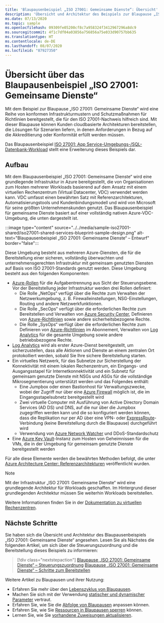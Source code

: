 ```yaml
---
title: 'Blaupausenbeispiel „ISO 27001: Gemeinsame Dienste“: Übersicht'
description: 'Übersicht und Architektur des Beispiels zur Blaupause „ISO 27001: Gemeinsame Dienste“ Dieses Blaupausenbeispiel unterstützt Kunden bei der Bewertung spezifischer ISO 27001-Kontrollen.'
ms.date: 07/13/2020
ms.topic: sample
ms.openlocfilehash: 09309fe05200cf8c7a958324f3412967296a8dc9
ms.sourcegitcommit: 4f1c7df04a03856a756856a75e033d90757bb635
ms.translationtype: HT
ms.contentlocale: de-DE
ms.lasthandoff: 08/07/2020
ms.locfileid: "87927350"
---
```

# <a name="overview-of-the-iso-27001-shared-services-blueprint-sample"></a>Übersicht über das Blaupausenbeispiel „ISO 27001: Gemeinsame Dienste“

Mit dem Beispiel zur Blaupause „ISO 27001: Gemeinsame Dienste“ wird eine Reihe von konformen Infrastrukturmustern und Schutzmaßnahmen für Richtlinien bereitgestellt, die für den ISO 27001-Nachweis hilfreich sind. Mit dieser Blaupause können Kunden cloudbasierte Architekturen bereitstellen, die Lösungen für Szenarien liefern, in denen Anforderungen in Bezug auf die Akkreditierung oder Konformität erfüllt werden müssen.

Das Blaupausenbeispiel [ISO 27001: App Service-Umgebungs-/SQL-Datenbank-Workload](../iso27001-ase-sql-workload/index.md) stellt eine Erweiterung dieses Beispiels dar.

## <a name="architecture"></a>Aufbau

Mit dem Blaupausenbeispiel „ISO 27001: Gemeinsame Dienste“ wird eine grundlegende Infrastruktur in Azure bereitgestellt, die von Organisationen zum Hosten mehrerer Workloads basierend auf dem Ansatz mit einem virtuellen Rechenzentrum (Virtual Datacenter, VDC) verwendet werden kann.
VDC umfasst einen bewährten Satz mit Referenzarchitekturen, Automatisierungstools und Kundenbindungsmodell und wird von Microsoft für seine größten Unternehmenskunden genutzt. Das Blaupausenbeispiel für gemeinsame Dienste basiert auf einer vollständig nativen Azure-VDC-Umgebung, die unten dargestellt ist.

:::image type="content" source="../../media/sample-iso27001-shared/iso27001-shared-services-blueprint-sample-design.png" alt-text="Blaupausenbeispiel „ISO 27001: Gemeinsame Dienste“ – Entwurf" border="false":::

Diese Umgebung besteht aus mehreren Azure-Diensten, die für die Bereitstellung einer sicheren, vollständig überwachten und unternehmensgerechten Infrastruktur mit gemeinsam genutzten Diensten auf Basis von ISO 27001-Standards genutzt werden. Diese Umgebung besteht aus den folgenden Komponenten:

- [Azure-Rollen](../../../../role-based-access-control/overview.md) für die Aufgabentrennung aus Sicht der Steuerungsebene. Vor der Bereitstellung jeder Infrastruktur werden drei Rollen definiert:
  - Die Rolle „NetOps“ verfügt über die Rechte zum Verwalten der Netzwerkumgebung, z. B. Firewalleinstellungen, NSG-Einstellungen, Routing und andere Netzwerkfunktionen.
  - Die Rolle „SecOps“ verfügt über die erforderlichen Rechte zum Bereitstellen und Verwalten von [Azure Security Center](../../../../security-center/security-center-intro.md), Definieren von [Azure-Richtlinien](../../../policy/overview.md) sowie andere sicherheitsbezogene Rechte.
  - Die Rolle „SysOps“ verfügt über die erforderlichen Rechte zum Definieren von [Azure-Richtlinien](../../../policy/overview.md) im Abonnement, Verwalten von [Log Analytics](../../../../azure-monitor/overview.md) für die gesamte Umgebung sowie andere betriebsbezogene Rechte.
- [Log Analytics](../../../../azure-monitor/overview.md) wird als erster Azure-Dienst bereitgestellt, um sicherzustellen, dass alle Aktionen und Dienste an einem zentralen Ort protokolliert werden, sobald Sie Ihre sichere Bereitstellung starten.
- Ein virtuelles Netzwerk, für das Subnetze zur Sicherstellung der Konnektivität mit einem lokalen Rechenzentrum, ein Eingangs- und Ausgangsstapel für Internetkonnektivität und ein Subnetz für gemeinsam genutzte Dienste mit NSGs und ASGs für die vollständige Mikrosegmentierung unterstützt werden und das Folgendes enthält:
  - Eine Jumpbox oder einen Bastionhost für Verwaltungszwecke, wobei der Zugriff nur über eine [Azure Firewall](../../../../firewall/overview.md) möglich ist, die im Eingangsstapelsubnetz bereitgestellt wird
  - Zwei virtuelle Computer mit Ausführung von Active Directory Domain Services (AD DS) und DNS, auf die nur über die Jumpbox zugegriffen werden kann und die so konfiguriert werden können, dass die Replikation nur per AD über eine VPN- oder [ExpressRoute](../../../../expressroute/expressroute-introduction.md)-Verbindung (keine Bereitstellung durch die Blaupause) durchgeführt wird
  - Verwendung von [Azure Network Watcher](../../../../network-watcher/network-watcher-monitoring-overview.md) und DDoS-Standardschutz
- Eine [Azure Key Vault](../../../../key-vault/general/overview.md)-Instanz zum Hosten von Geheimnissen für die VMs, die in der Umgebung für gemeinsam genutzte Dienste bereitgestellt werden

Für alle diese Elemente werden die bewährten Methoden befolgt, die unter [Azure Architecture Center: Referenzarchitekturen](/azure/architecture/reference-architectures/) veröffentlicht wurden.

> [!NOTE]
> Mit der Infrastruktur „ISO 27001: Gemeinsame Dienste“ wird eine grundlegende Architektur für Workloads geschaffen.
> Im Hintergrund dieser grundlegenden Architektur müssen Sie weiterhin Workloads bereitstellen.

Weitere Informationen finden Sie in der [Dokumentation zu virtuellen Rechenzentren](/azure/architecture/vdc/).

## <a name="next-steps"></a>Nächste Schritte

Sie haben sich die Übersicht und Architektur des Blaupausenbeispiels „ISO 27001: Gemeinsame Dienste“ angesehen.
Lesen Sie als Nächstes die folgenden Artikel, um sich über die Steuerungszuordnung und die Bereitstellung dieses Beispiels zu informieren:

> [!div class="nextstepaction"]
> [Blaupause „ISO 27001: Gemeinsame Dienste“ – Steuerungszuordnung](./control-mapping.md)
> [Blaupause „ISO 27001: Gemeinsame Dienste“ – Schritte zum Bereitstellen](./deploy.md)

Weitere Artikel zu Blaupausen und ihrer Nutzung:

- Erfahren Sie mehr über den [Lebenszyklus von Blaupausen](../../concepts/lifecycle.md).
- Machen Sie sich mit der Verwendung [statischer und dynamischer Parameter](../../concepts/parameters.md) vertraut.
- Erfahren Sie, wie Sie die [Abfolge von Blaupausen](../../concepts/sequencing-order.md) anpassen können.
- Erfahren Sie, wie Sie [Ressourcen in Blaupausen sperren](../../concepts/resource-locking.md) können.
- Lernen Sie, wie Sie [vorhandene Zuweisungen aktualisieren](../../how-to/update-existing-assignments.md).
